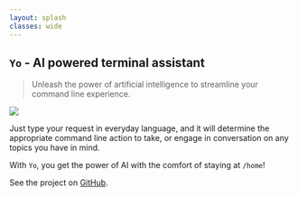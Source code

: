```yaml
---
layout: splash
classes: wide
---
```


## `Yo` - AI powered terminal assistant

> Unleash the power of artificial intelligence to streamline your command line experience.

![](https://raw.githubusercontent.com/ekkinox/yo/main/docs/_assets/intro.gif)

Just type your request in everyday language, and it will determine the appropriate command line action to take, or engage in conversation on any topics you have in mind.

With `Yo`, you get the power of AI with the comfort of staying at `/home`!

See the project on [GitHub](https://github.com/ekkinox/yo).


